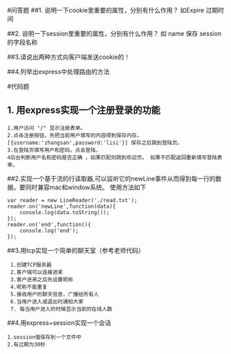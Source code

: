 #问答题
##1. 说明一下cookie里重要的属性，分别有什么作用？ 如Expire 过期时间


##2. 说明一下session里重要的属性，分别有什么作用？ 如 name 保存 session 的字段名称


##3.请说出两种方式向客户端发送cookie的！


##4.列举出express中处理路由的方法




#代码题
## 1. 用express实现一个注册登录的功能

    1.用户访问 "/" 显示注册表单。 
    2.点击注册按钮，先把当前用户填写的内容得到保存内存。 
    [{username:'zhangsan',password:'lisi'}] 保存之后跳到登陆页。
    3.在登陆页填写用户和密码，点击登陆， 
    4后台判断用户名和密码是否正确 ，如果匹配则跳到欢迎页， 如果不匹配返回重新填写登陆表单。

##2.实现一个基于流的行读取器,可以监听它的newLine事件从而得到每一行的数据。要同时兼容mac和window系统。
使用方法如下

    var reader = new LineReader('./read.txt');
    reader.on('newLine',function(data){
        console.log(data.toString());
    });
    reader.on('end',function(){
        console.log('end');
    });

##3.用tcp实现一个简单的聊天室（参考老师代码）

     1.创建TCP服务器
     2.客户端可以连接进来
     3.客户进来之后先设置呢称
     4.呢称不能重复
     5.接收用户的聊天信息，广播给所有人
     6.当用户进入或退出时通知大家
     7. 每当用户进入的时候显示当前的在线人数
     
     
##4.用express+session实现一个会话

    1.session值保存到一个文件中
    2.有过期为30秒
     
